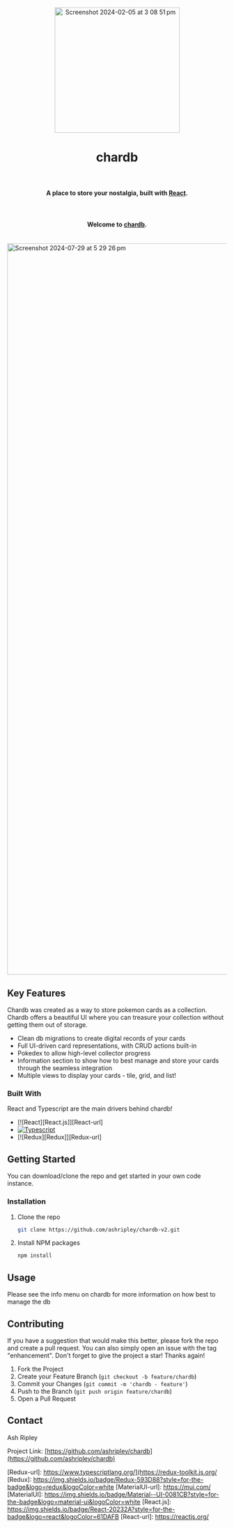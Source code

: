 <!-- Improved compatibility of back to top link: See: https://github.com/othneildrew/Best-README-Template/pull/73 -->
<a name="chardb"></a>



<!-- PROJECT SHIELDS -->
<!--
*** I'm using markdown "reference style" links for readability.
*** Reference links are enclosed in brackets [ ] instead of parentheses ( ).
*** See the bottom of this document for the declaration of the reference variables
*** for contributors-url, forks-url, etc. This is an optional, concise syntax you may use.
*** https://www.markdownguide.org/basic-syntax/#reference-style-links
-->


<!-- PROJECT LOGO -->
<br />
<div align="center">
<!-- <img width="554" style={{borderRadius: '50%'}} alt="Screenshot 2023-09-29 at 1 29 45 pm" src="https://github.com/ashripley/chardb/assets/84573770/d81bcaa5-dfaa-442c-9958-c023b56ec953"> -->
<img width="287" alt="Screenshot 2024-02-05 at 3 08 51 pm" src="https://github.com/ashripley/chardb/assets/84573770/5c783ecd-6815-4628-a30e-4dbbdea09187">


  <h1 align="center">chardb</h1>
  <br />
  <h4 align="center">A place to store your nostalgia, built with <a href="http://reactjs.com](https://react.dev" target="_blank">React</a>.</h4>
</div>

</br>

<h4 align="center">Welcome to <a href="https://chardb-642dd.web.app/" target="_blank">chardb</a>.</h4>

</br>

<img width="1674" alt="Screenshot 2024-07-29 at 5 29 26 pm" src="https://github.com/user-attachments/assets/8832000e-141e-416e-b51e-b0c1e8e314ba">



<!-- ABOUT THE PROJECT -->
## Key Features

Chardb was created as a way to store pokemon cards as a collection. Chardb offers a beautiful UI where you can treasure your collection without getting them out of storage.

* Clean db migrations to create digital records of your cards
* Full UI-driven card representations, with CRUD actions built-in
* Pokedex to allow high-level collector progress
* Information section to show how to best manage and store your cards through the seamless integration
* Multiple views to display your cards - tile, grid, and list!


### Built With

React and Typescript are the main drivers behind chardb!

* [![React][React.js]][React-url]
* [![Typescript][Typescript.ts]][Typescript-url]
* [![Redux][Redux]][Redux-url]


<!-- GETTING STARTED -->
## Getting Started

You can download/clone the repo and get started in your own code instance.

### Installation

1. Clone the repo
   ```sh
   git clone https://github.com/ashripley/chardb-v2.git
   ```
2. Install NPM packages
   ```sh
   npm install
   ```



<!-- USAGE EXAMPLES -->
## Usage

Please see the info menu on chardb for more information on how best to manage the db


<!-- CONTRIBUTING -->
## Contributing

If you have a suggestion that would make this better, please fork the repo and create a pull request. You can also simply open an issue with the tag "enhancement".
Don't forget to give the project a star! Thanks again!

1. Fork the Project
2. Create your Feature Branch (`git checkout -b feature/chardb`)
3. Commit your Changes (`git commit -m 'chardb - feature'`)
4. Push to the Branch (`git push origin feature/chardb`)
5. Open a Pull Request


<!-- CONTACT -->
## Contact

Ash Ripley 

Project Link: [https://github.com/ashripley/chardb](https://github.com/ashripley/chardb)



<!-- MARKDOWN LINKS & IMAGES -->
<!-- https://www.markdownguide.org/basic-syntax/#reference-style-links -->
[Typescript.ts]: https://shields.io/badge/TypeScript-3178C6?logo=TypeScript&logoColor=FFF&style=flat-square
[Typescript-url]: https://www.typescriptlang.org/
[Redux-url]: https://www.typescriptlang.org/](https://redux-toolkit.js.org/
[Redux]: https://img.shields.io/badge/Redux-593D88?style=for-the-badge&logo=redux&logoColor=white
[MaterialUI-url]: https://mui.com/
[MaterialUI]: https://img.shields.io/badge/Material--UI-0081CB?style=for-the-badge&logo=material-ui&logoColor=white
[React.js]: https://img.shields.io/badge/React-20232A?style=for-the-badge&logo=react&logoColor=61DAFB
[React-url]: https://reactjs.org/
